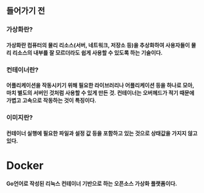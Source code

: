 ## 들어가기 전

### 가상화란?

#### 가상화란 컴퓨터의 물리 리소스(서버, 네트워크, 저장소 등)을 추상화하여 사용자들이 물리 리소스의 내부를 잘 모르더라도 쉽게 사용할 수 있도록 하는 기술이다.

### 컨테이너란?

####  어플리케이션을 작동시키기 위해 필요한 라이브러리나 어플리케이션 등을 하나로 모아, 마치 별도의 서버인 것처럼 사용할 수 있게 만든 것. 컨테이너는 오버헤드가 적기 때문에 가볍고 고속으로 작동하는 것이 특징이다.

### 이미지란?

#### 컨테이너 실행에 필요한 파일과 설정 값 등을 포함하고 있는 것으로 상태값을 가지지 않고 있다. 

# Docker

#### Go언어로 작성된 리눅스 컨테이너 기반으로 하는 오픈소스 가상화 플랫폼이다.

